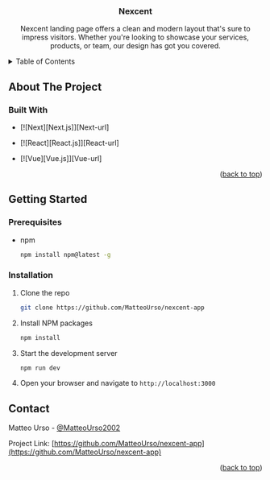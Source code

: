 <!-- Improved compatibility of back to top link -->

<a id="readme-top"></a>

<div align="center">
    <h3 align="center">Nexcent</h3>
    <p align="center">Nexcent landing page offers a clean and modern layout that's sure to impress visitors. Whether you're looking to showcase your services, products, or team, our design has got you covered.</p>
</div>

<!-- TABLE OF CONTENTS -->
<details>
  <summary>Table of Contents</summary>
  <ol>
    <li>
      <a href="#about-the-project">About The Project</a>
      <ul>
        <li><a href="#built-with">Built With</a></li>
      </ul>
    </li>
    <li>
      <a href="#getting-started">Getting Started</a>
      <ul>
        <li><a href="#prerequisites">Prerequisites</a></li>
        <li><a href="#installation">Installation</a></li>
      </ul>
    </li>
    <li><a href="#contact">Contact</a></li>
  </ol>
</details>

<!-- ABOUT THE PROJECT -->

## About The Project

### Built With

- [![Next][Next.js]][Next-url]

- [![React][React.js]][React-url]

* [![Vue][Vue.js]][Vue-url]

<p align="right">(<a href="#readme-top">back to top</a>)</p>

<!-- GETTING STARTED -->

## Getting Started

### Prerequisites

- npm

  ```sh
  npm install npm@latest -g
  ```

### Installation

1. Clone the repo
   ```sh
   git clone https://github.com/MatteoUrso/nexcent-app
   ```
2. Install NPM packages
   ```sh
   npm install
   ```
3. Start the development server
   ```sh
   npm run dev
   ```
4. Open your browser and navigate to `http://localhost:3000`

<!-- CONTACT -->

## Contact

Matteo Urso - [@MatteoUrso2002](https://x.com/MatteoUrso2002)

Project Link: [https://github.com/MatteoUrso/nexcent-app](https://github.com/MatteoUrso/nexcent-app)

<p align="right">(<a href="#readme-top">back to top</a>)</p>
